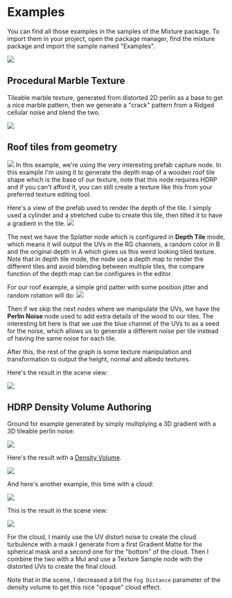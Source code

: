 # Examples

You can find all those examples in the samples of the Mixture package. To import them in your project, open the package manager, find the mixture package and import the sample named "Examples".

![](Images/2020-10-02-00-01-01.png)

## Procedural Marble Texture

Tileable marble texture, generated from distorted 2D perlin as a base to get a nice marble pattern, then we generate a "crack" pattern from a Ridged cellular noise and blend the two.

![](Images/2020-09-26-19-49-36.png)

## Roof tiles from geometry

![](Images/2020-11-01-17-05-01.png)
In this example, we're using the very interesting prefab capture node. In this example I'm using it to generate the depth map of a wooden roof tile shape which is the base of our texture, note that this node requires HDRP and if you can't afford it, you can still create a texture like this from your preferred texture editing tool.

Here's a view of the prefab used to render the depth of the tile. I simply used a cylinder and a stretched cube to create this tile, then tilted it to have a gradient in the tile.
![](Images/2020-11-01-17-10-10.png)

The next we have the Splatter node which is configured in **Depth Tile** mode, which means it will output the UVs in the RG channels, a random color in B and the original depth in A which gives us this weird looking tiled texture. Note that in depth tile mode, the node use a depth map to render the different tiles and avoid blending between multiple tiles, the compare function of the depth map can be configures in the editor.

For our roof example, a simple grid patter with some position jitter and random rotation will do:
![](Images/2020-11-01-17-13-46.png)

Then if we skip the next nodes where we manipulate the UVs, we have the **Perlin Noise** node used to add extra details of the wood to our tiles. The interesting bit here is that we use the blue channel of the UVs to as a seed for the noise, which allows us to generate a different noise per tile instead of having the same noise for each tile.

After this, the rest of the graph is some texture manipulation and transformation to output the height, normal and albedo textures.

Here's the result in the scene view:

![](Images/2020-11-01-17-05-42.png)

## HDRP Density Volume Authoring

Ground for example generated by simply multiplying a 3D gradient with a 3D tileable perlin noise:

![](Images/2020-10-01-23-51-55.png)

Here's the result with a [Density Volume](https://docs.unity3d.com/Packages/com.unity.render-pipelines.high-definition@latest/index.html?subfolder=/manual/Density-Volume.html).

![](Images/GroundFog.gif)

And here's another example, this time with a cloud:

![](Images/2020-10-09-01-05-40.png)

This is the result in the scene view:

![](Images/CloudVolume.gif)

For the cloud, I mainly use the UV distort noise to create the cloud turbulence with a mask I generate from a first Gradient Matte for the spherical mask and a second one for the "bottom" of the cloud. Then I combine the two with a Mul and use a Texture Sample node with the distorted UVs to create the final cloud.

Note that in the scene, I decreased a bit the `Fog Distance` parameter of the density volume to get this nice "opaque" cloud effect.